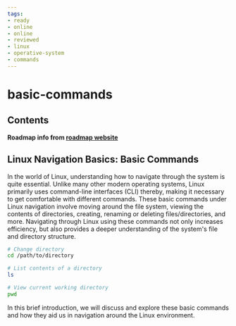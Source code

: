 ```yaml
---
tags:
- ready
- online
- online
- reviewed
- linux
- operative-system
- commands
---
```


# basic-commands

## Contents

__Roadmap info from [roadmap website](https://roadmap.sh/linux/navigation-basics/basic-commands)__

## Linux Navigation Basics: Basic Commands

In the world of Linux, understanding how to navigate through the system is quite essential. Unlike many other modern operating systems, Linux primarily uses command-line interfaces (CLI) thereby, making it necessary to get comfortable with different commands. These basic commands under Linux navigation involve moving around the file system, viewing the contents of directories, creating, renaming or deleting files/directories, and more. Navigating through Linux using these commands not only increases efficiency, but also provides a deeper understanding of the system's file and directory structure.

```bash
# Change directory
cd /path/to/directory  

# List contents of a directory
ls  

# View current working directory
pwd  
```

In this brief introduction, we will discuss and explore these basic commands and how they aid us in navigation around the Linux environment.
